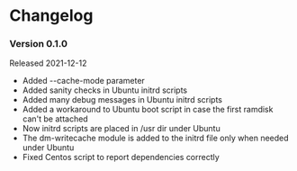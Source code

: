 # Changelog

### Version 0.1.0

Released 2021-12-12

* Added --cache-mode parameter
* Added sanity checks in Ubuntu initrd scripts
* Added many debug messages in Ubuntu initrd scripts
* Added a workaround to Ubuntu boot script in case the first ramdisk can't be attached
* Now initrd scripts are placed in /usr dir under Ubuntu
* The dm-writecache module is added to the initrd file only when needed under Ubuntu
* Fixed Centos script to report dependencies correctly
